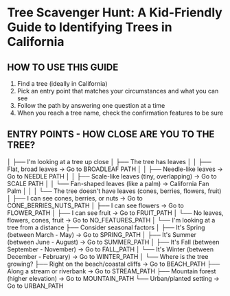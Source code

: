 # Tree Scavenger Hunt: A Kid-Friendly Guide to Identifying Trees in California

## HOW TO USE THIS GUIDE
1. Find a tree (ideally in California)
2. Pick an entry point that matches your circumstances and what you can see
3. Follow the path by answering one question at a time
4. When you reach a tree name, check the confirmation features to be sure

## ENTRY POINTS - HOW CLOSE ARE YOU TO THE TREE?
│
├── I'm looking at a tree up close 
│   ├── The tree has leaves
│   │   ├── Flat, broad leaves → Go to BROADLEAF PATH
│   │   ├── Needle-like leaves → Go to NEEDLE PATH
│   │   ├── Scale-like leaves (tiny, overlapping) → Go to SCALE PATH
│   │   └── Fan-shaped leaves (like a palm) → California Fan Palm
│   │
│   └── The tree doesn't have leaves (cones, berries, flowers, fruit)
│       ├── I can see cones, berries, or nuts → Go to CONE_BERRIES_NUTS_PATH
│       ├── I can see flowers → Go to FLOWER_PATH
│       ├── I can see fruit → Go to FRUIT_PATH
│       └── No leaves, flowers, cones, fruit → Go to NO_FEATURES_PATH
│
└── I'm looking at a tree from a distance 
    ├── Consider seasonal factors
    │   ├── It's Spring (between March - May) → Go to SPRING_PATH
    │   ├── It's Summer (between June - August) → Go to SUMMER_PATH
    │   ├── It's Fall (between September - November) → Go to FALL_PATH
    │   └── It's Winter (between December - February) → Go to WINTER_PATH
    │
    └── Where is the tree growing?
        ├── Right on the beach/coastal cliffs → Go to BEACH_PATH
        ├── Along a stream or riverbank → Go to STREAM_PATH
        ├── Mountain forest (higher elevation) → Go to MOUNTAIN_PATH
        └── Urban/planted setting → Go to URBAN_PATH

